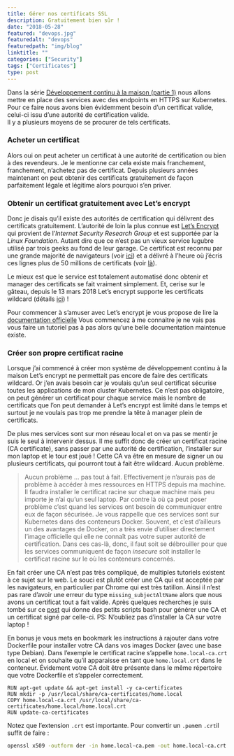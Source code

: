 ```yaml
---
title: Gérer nos certificats SSL
description: Gratuitement bien sûr !
date: "2018-05-28"
featured: "devops.jpg"
featuredalt: "devops"
featuredpath: "img/blog"
linktitle: ""
categories: ["Security"]
tags: ["Certificates"]
type: post
---
```


Dans la série [Développement continu à la maison (partie 1)](https://matthieugouel.github.io/blog/2018-05-14-developpement-continu-a-la-maison-partie-1/) nous allons mettre en place des services avec des endpoints en HTTPS sur Kubernetes. Pour ce  faire nous avons bien évidemment besoin d’un certificat valide, celui-ci issu d’une autorité de certification valide.  
Il y a plusieurs moyens de se procurer de tels certificats.

<!-- more -->

### Acheter un certificat

Alors oui on peut acheter un certificat à une autorité de certification ou bien à des revendeurs. Je le mentionne car cela existe mais franchement, franchement, n’achetez pas de certificat. Depuis plusieurs années maintenant on peut obtenir des certificats gratuitement de façon parfaitement légale et légitime alors pourquoi s’en priver.

### Obtenir un certificat gratuitement avec Let’s encrypt

Donc je disais qu’il existe des autorités de certification qui délivrent des certificats gratuitement. L’autorité de loin la plus connue est [Let’s Encrypt](https://letsencrypt.org/) qui provient de l’*Internet Security Research Group*  et est supportée par la *Linux Foundation*. Autant dire que ce n’est pas un vieux service lugubre utilisé par trois geeks au fond de leur garage. Ce certificat est reconnu par une grande majorité de navigateurs (voir [ici](https://letsencrypt.org/docs/certificate-compatibility/)) et a délivré à l’heure où j’écris ces lignes plus de 50 millions de certificats (voir [là](https://letsencrypt.org/stats/)).

Le mieux est que le service est totalement automatisé donc obtenir et manager des certificats se fait vraiment simplement. Et, cerise sur le gâteau, depuis le 13 mars 2018 Let’s encrypt supporte les certificats wildcard (détails [ici](https://community.letsencrypt.org/t/acme-v2-production-environment-wildcards/55578)) !

Pour commencer à s’amuser avec Let’s encrypt je vous propose de lire la [documentation officielle](https://letsencrypt.org/getting-started/) Vous commencez à me connaitre je ne vais pas vous faire un tutoriel pas à pas alors qu’une belle documentation maintenue existe.

### Créer son propre certificat racine

Lorsque j’ai commencé à créer mon système de développement continu à la maison Let’s encrypt ne permettait pas encore de faire des certificats wildcard. Or j’en avais besoin car je voulais qu’un seul certificat sécurise toutes les applications de mon cluster Kubernetes. Ce n’est pas obligatoire, on peut générer un certificat pour chaque service mais le nombre de certificats que l’on peut demander à Let’s encrypt est limité dans le temps et surtout je ne voulais pas trop me prendre la tête à manager plein de certificats.

De plus mes services sont sur mon réseau local et on va pas se mentir je suis le seul à intervenir dessus. Il me suffit donc de créer un certificat racine (CA certificate), sans passer par une autorité de certification, l’installer sur mon laptop et le tour est joué ! Cette CA va être en mesure de signer un ou plusieurs certificats, qui pourront tout à fait être wildcard. Aucun problème.

> Aucun problème … pas tout à fait. Effectivement je n’aurais pas de problème à accéder à mes ressources en HTTPS depuis ma machine. Il faudra installer le certificat racine sur chaque machine mais peu importe je n’ai qu’un seul laptop. Par contre là où ça peut poser problème c’est quand les services ont besoin de communiquer entre eux de façon sécurisée. Je vous rappelle que ces services sont sur Kubernetes dans des conteneurs Docker. Souvent, et c’est d’ailleurs un des avantages de Docker, on a très envie d’utiliser directement l’image officielle qui elle ne connaît pas votre super autorité de certification. Dans ces cas-là, donc, il faut soit se débrouiller pour que les services communiquent de façon *insecure* soit installer le certificat racine sur le où les conteneurs concernés.

En fait créer une CA n’est pas très compliqué, de multiples tutoriels existent à ce sujet sur le web. Le souci est plutôt créer une CA qui est acceptée par les navigateurs, en particulier par Chrome qui est très tatillon. Ainsi il n’est pas rare d’avoir une erreur du type `missing_subjectAltName` alors que nous avons un certificat tout a fait valide. Après quelques recherches je suis tombé sur ce [post](https://stackoverflow.com/questions/7580508/getting-chrome-to-accept-self-signed-localhost-certificate/43666288#43666288) qui donne des petits scripts bash pour générer une CA et un certificat signé par celle-ci. PS: N’oubliez pas d’installer la CA sur votre laptop !

En bonus je vous mets en bookmark les instructions à rajouter dans votre Dockerfile pour installer votre CA dans vos images Docker (avec une base type Debian).
Dans l’exemple le certificat racine s’appelle `home.local-ca.crt` en local et on souhaite qu’il apparaisse en tant que `home.local.crt` dans le conteneur.  Évidement votre CA doit être présente dans le même répertoire que votre Dockerfile et s’appeler correctement.

```  
RUN apt-get update && apt-get install -y ca-certificates
RUN mkdir -p /usr/local/share/ca-certificates/home.local
COPY home.local-ca.crt /usr/local/share/ca-certificates/home.local/home.local.crt
RUN update-ca-certificates
```

Notez que l’extension `.crt` est importante. Pour convertir un `.pem`en `.crt`il suffit de faire :

```bash
openssl x509 -outform der -in home.local-ca.pem -out home.local-ca.crt
```
